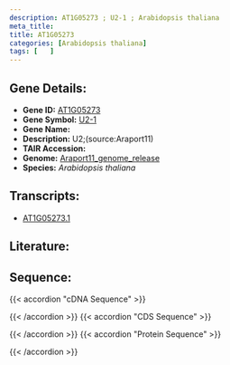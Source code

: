 ```yaml
---
description: AT1G05273 ; U2-1 ; Arabidopsis thaliana
meta_title:
title: AT1G05273
categories: [Arabidopsis thaliana]
tags: [   ]
---
```


## Gene Details:
- **Gene ID:** [AT1G05273](https://www.arabidopsis.org/locus?name=AT1G05273)
- **Gene Symbol:** <u>U2-1</u>
- **Gene Name:** 
- **Description:**   U2;(source:Araport11)
- **TAIR Accession:** 
- **Genome:** [Araport11_genome_release](https://www.arabidopsis.org/download/list?dir=Genes%2FAraport11_genome_release)
- **Species:** *Arabidopsis thaliana*

## Transcripts:
   -  [AT1G05273.1](https://www.arabidopsis.org/gene?name=AT1G05273.1)
## Literature:
## Sequence:
{{< accordion "cDNA Sequence" >}}

{{< /accordion >}}
{{< accordion "CDS Sequence" >}}

{{< /accordion >}}
{{< accordion "Protein Sequence" >}}

{{< /accordion >}}
